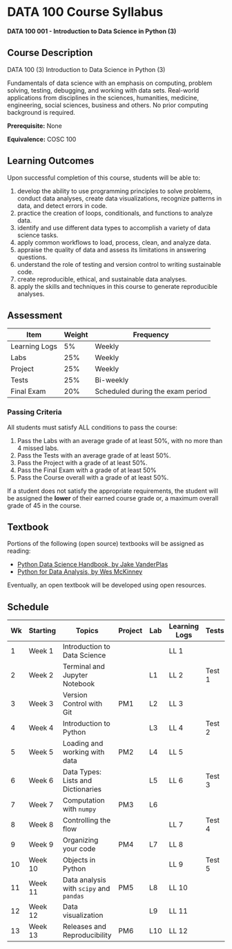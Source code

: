 # DATA 100 Course Syllabus

**DATA 100 001 - Introduction to Data Science in Python (3)**

## Course Description

DATA 100 (3) Introduction to Data Science in Python (3)

Fundamentals of data science with an emphasis on computing, problem solving, testing, debugging, and working with data sets. Real-world applications from disciplines in the sciences, humanities, medicine, engineering, social sciences, business and others. No prior computing background is required.

**Prerequisite:** None

**Equivalence:** COSC 100

## Learning Outcomes

Upon successful completion of this course, students will be able to:

1. develop the ability to use programming principles to solve problems, conduct data analyses, create data visualizations, recognize patterns in data, and detect errors in code.
1. practice the creation of loops, conditionals, and functions to analyze data.
1. identify and use different data types to accomplish a variety of data science tasks.
1. apply common workflows to load, process, clean, and analyze data.
1. appraise the quality of data and assess its limitations in answering questions.
1. understand the role of testing and version control to writing sustainable code.
1. create reproducible, ethical, and sustainable data analyses.
1. apply the skills and techniques in this course to generate reproducible analyses.

## Assessment

| Item           | Weight | Frequency                        |
|----------------|--------|----------------------------------|
| Learning Logs  | 5%    | Weekly                           |
| Labs           | 25%    | Weekly                           |
| Project        | 25%    | Weekly                           |
| Tests          | 25%    | Bi-weekly                        |
| Final Exam     | 20%    | Scheduled during the exam period |

### Passing Criteria

All students must satisfy ALL conditions to pass the course:

1. Pass the Labs with an average grade of at least 50%, with no more than 4 missed labs.
1. Pass the Tests with an average grade of at least 50%.
1. Pass the Project with a grade of at least 50%.
1. Pass the Final Exam with a grade of at least 50%
1. Pass the Course overall with a grade of at least 50%.

If a student does not satisfy the appropriate requirements, the student will be assigned the **lower** of their earned course grade or, a maximum overall grade of 45 in the course.

## Textbook

Portions of the following (open source) textbooks will be assigned as reading:

- [Python Data Science Handbook, by Jake VanderPlas](https://github.com/jakevdp/PythonDataScienceHandbook)
- [Python for Data Analysis, by Wes McKinney](https://github.com/wesm/pydata-book)

Eventually, an open textbook will be developed using open resources.

## Schedule

| Wk | Starting | Topics                                  | Project | Lab | Learning Logs | Tests  |
|----|----------|-----------------------------------------|---------|-----|---------------|--------|
| 1  | Week 1   | Introduction to Data Science            |         |     | LL 1          |        |
| 2  | Week 2   | Terminal and Jupyter Notebook           |         | L1  | LL 2          | Test 1 |
| 3  | Week 3   | Version Control with Git                | PM1     | L2  | LL 3          |        |
| 4  | Week 4   | Introduction to Python                  |         | L3  | LL 4          | Test 2 |
| 5  | Week 5   | Loading and working with data           | PM2     | L4  | LL 5          |        |
| 6  | Week 6   | Data Types: Lists and Dictionaries      |         | L5  | LL 6          | Test 3 |
| 7  | Week 7   | Computation with `numpy`                | PM3     | L6  |               |        |
| 8  | Week 8   | Controlling the flow                    |         |     | LL 7          | Test 4 |
| 9  | Week 9   | Organizing your code                    | PM4     | L7  | LL 8          |        |
| 10 | Week 10  | Objects in Python                       |         |     | LL 9          | Test 5 |
| 11 | Week 11  | Data analysis with `scipy` and `pandas` | PM5     | L8  | LL 10         |        |
| 12 | Week 12  | Data visualization                      |         | L9  | LL 11         |        |
| 13 | Week 13  | Releases and Reproducibility            | PM6     | L10 | LL 12         |        |

